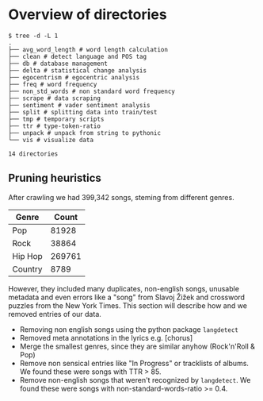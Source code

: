 # Overview of directories

```shell
$ tree -d -L 1
.
├── avg_word_length # word length calculation
├── clean # detect language and POS tag
├── db # database management
├── delta # statistical change analysis
├── egocentrism # egocentric analysis
├── freq # word frequency
├── non_std_words # non standard word frequency
├── scrape # data scraping
├── sentiment # vader sentiment analysis
├── split # splitting data into train/test
├── tmp # temporary scripts
├── ttr # type-token-ratio
├── unpack # unpack from string to pythonic
└── vis # visualize data

14 directories
```

## Pruning heuristics

After crawling we had 399,342 songs, steming from different genres.

| Genre | Count |
| ------- | ------ |
| Pop | 81928 |
| Rock | 38864 |
| Hip Hop | 269761 |
| Country | 8789 |

However, they included many duplicates, non-english songs, unusable metadata and even errors like a "song" from Slavoj Žižek and crossword puzzles from the New York Times. This section will describe how and we removed entries of our data.

* Removing non english songs using the python package `langdetect`
* Removed meta annotations in the lyrics e.g. [chorus]
* Merge the smallest genres, since they are similar anyhow (Rock'n'Roll & Pop)
* Remove non sensical entries like "In Progress" or tracklists of albums. We found these were songs with TTR > 85.
* Remove non-english songs that weren't recognized by `langdetect`. We found these were songs with non-standard-words-ratio >= 0.4.
